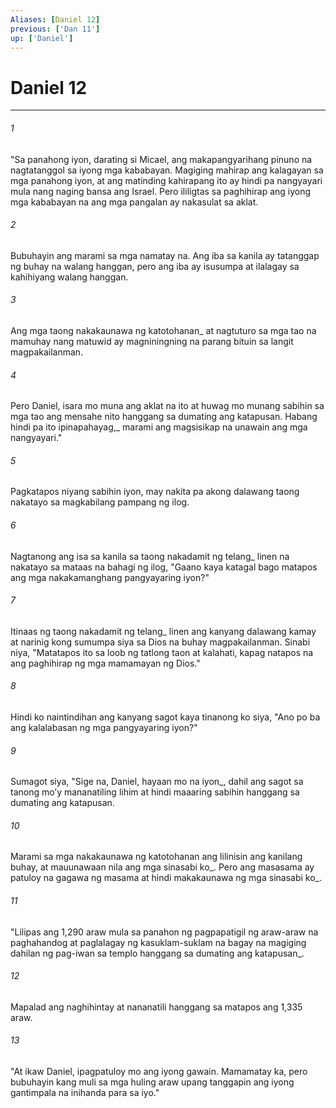 ```yaml
---
Aliases: [Daniel 12]
previous: ['Dan 11']
up: ['Daniel']
---
```

# Daniel 12

***






















###### 1 










"Sa panahong iyon, darating si Micael, ang makapangyarihang pinuno na nagtatanggol sa iyong mga kababayan. Magiging mahirap ang kalagayan sa mga panahong iyon, at ang matinding kahirapang ito ay hindi pa nangyayari mula nang naging bansa ang Israel. Pero ililigtas sa paghihirap ang iyong mga kababayan na ang mga pangalan ay nakasulat sa aklat. 





















###### 2 










Bubuhayin ang marami sa mga namatay na. Ang iba sa kanila ay tatanggap ng buhay na walang hanggan, pero ang iba ay isusumpa at ilalagay sa kahihiyang walang hanggan. 





















###### 3 










Ang mga taong nakakaunawa ng katotohanan_ at nagtuturo sa mga tao na mamuhay nang matuwid ay magniningning na parang bituin sa langit magpakailanman. 





















###### 4 










Pero Daniel, isara mo muna ang aklat na ito at huwag mo munang sabihin sa mga tao ang mensahe nito hanggang sa dumating ang katapusan. Habang hindi pa ito ipinapahayag,_ marami ang magsisikap na unawain ang mga nangyayari." 





















###### 5 










Pagkatapos niyang sabihin iyon, may nakita pa akong dalawang taong nakatayo sa magkabilang pampang ng ilog. 





















###### 6 










Nagtanong ang isa sa kanila sa taong nakadamit ng telang_ linen na nakatayo sa mataas na bahagi ng ilog, "Gaano kaya katagal bago matapos ang mga nakakamanghang pangyayaring iyon?" 





















###### 7 










Itinaas ng taong nakadamit ng telang_ linen ang kanyang dalawang kamay at narinig kong sumumpa siya sa Dios na buhay magpakailanman. Sinabi niya, "Matatapos ito sa loob ng tatlong taon at kalahati, kapag natapos na ang paghihirap ng mga mamamayan ng Dios." 





















###### 8 










Hindi ko naintindihan ang kanyang sagot kaya tinanong ko siya, "Ano po ba ang kalalabasan ng mga pangyayaring iyon?" 





















###### 9 










Sumagot siya, "Sige na, Daniel, hayaan mo na iyon_, dahil ang sagot sa tanong moʼy mananatiling lihim at hindi maaaring sabihin hanggang sa dumating ang katapusan. 





















###### 10 










Marami sa mga nakakaunawa ng katotohanan ang lilinisin ang kanilang buhay, at mauunawaan nila ang mga sinasabi ko_. Pero ang masasama ay patuloy na gagawa ng masama at hindi makakaunawa ng mga sinasabi ko_. 





















###### 11 










"Lilipas ang 1,290 araw mula sa panahon ng pagpapatigil ng araw-araw na paghahandog at paglalagay ng kasuklam-suklam na bagay na magiging dahilan ng pag-iwan sa templo hanggang sa dumating ang katapusan_. 





















###### 12 










Mapalad ang naghihintay at nananatili hanggang sa matapos ang 1,335 araw. 





















###### 13 










"At ikaw Daniel, ipagpatuloy mo ang iyong gawain. Mamamatay ka, pero bubuhayin kang muli sa mga huling araw upang tanggapin ang iyong gantimpala na inihanda para sa iyo."
